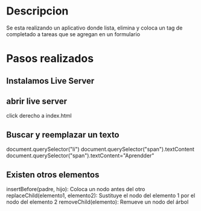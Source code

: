 # Descripcion
Se esta realizando un aplicativo donde lista, elimina y coloca un tag de completado a tareas que se agregan en un formulario

# Pasos realizados
## Instalamos Live Server

## abrir live server
click derecho a index.html

## Buscar y reemplazar un texto
document.querySelector("li")
document.querySelector("span").textContent
document.querySelector("span").textContent="Aprendder"



## Existen otros elementos
insertBefore(padre, hijo): Coloca un nodo antes del otro
replaceChild(elemento1, elemento2): Sustituye el nodo del elemento 1 por el nodo del elemento 2
removeChild(elemento): Remueve un nodo del árbol
